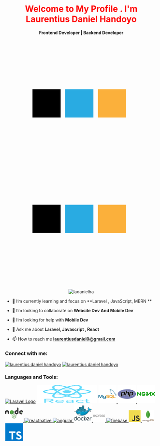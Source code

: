 <h1 align='center' style="color: red;">Welcome to My Profile . I'm Laurentius Daniel Handoyo</h1>
<div align="center">
   
   **Frontend Developer | Backend Developer** <br> <br>
   
   <!-- Before post processer -->
<svg id="Layer_1" data-name="Layer 1" xmlns="http://www.w3.org/2000/svg" viewBox="0 0 800 600">
  <rect id="_class_my-element_origin_144_234" data-name="#class=my-element, origin=144 234" x="144" y="234" width="148" height="148"/>
  <rect id="_id_my-unique-element" data-name="#id=my-unique-element" x="316" y="234" width="148" height="148" fill="#29abe2"/>
  <rect id="_class_my-element" data-name="#class=my-element" x="488" y="234" width="148" height="148" fill="#fbb03b"/>
</svg>

<!-- After post processer -->
<svg xmlns="http://www.w3.org/2000/svg" viewBox="0 0 800 600">
  <rect id="my-unique-element" x="316" y="234" width="148" height="148" fill="#29abe2"/>
  <rect class="my-element" data-svg-origin="144 234" x="144" y="234" width="148" height="148"/>
  <rect class="my-element" x="488" y="234" width="148" height="148" fill="#fbb03b"/>
</svg>
 
    
   
</div>
<p align='center'> 
   
   <img src=""/>
</p>


<p align="center"> <img src="https://komarev.com/ghpvc/?username=ladanielha&label=Profile%20views&color=0e75b6&style=flat" alt="ladanielha" /> </p>

- 🌱 I’m currently learning and focus on **Laravel , JavaScript, MERN **

- 👯 I’m looking to collaborate on **Website Dev And Mobile Dev**

- 🤝 I’m looking for help with **Mobile Dev**

- 💬 Ask me about **Laravel, Javascript , React**

- 📫 How to reach me **laurentiusdaniel0@gmail.com**

<h3 align="left">Connect with me:</h3>
<p align="left">
<a href="https://www.linkedin.com/in/laurentiusdanielhandoyo30/" target="blank"><img align="center" src="https://raw.githubusercontent.com/rahuldkjain/github-profile-readme-generator/master/src/images/icons/Social/linked-in-alt.svg" alt="laurentius daniel handoyo" height="30" width="40" /></a>
<a href="https://fb.com/laurentius daniel handoyo" target="blank"><img align="center" src="https://raw.githubusercontent.com/rahuldkjain/github-profile-readme-generator/master/src/images/icons/Social/facebook.svg" alt="laurentius daniel handoyo" height="30" width="40" /></a>
</p>


<h3 align="left" color"blue">Languages and Tools:</h3>
<p align="left"><a href="https://laravel.com" target="_blank"><img src="https://raw.githubusercontent.com/laravel/art/master/logo-lockup/5%20SVG/2%20CMYK/1%20Full%20Color/laravel-logolockup-cmyk-red.svg" width="200"  alt="Laravel Logo"></a> <a href="https://legacy.reactjs.org/" target="_blank"><img src="https://raw.githubusercontent.com/devicons/devicon/master/icons/react/react-original-wordmark.svg" width="200" height="60" alt="React Logo"></a>
   <a href="https://www.mysql.com/" target="_blank" rel="noreferrer"> <img src="https://raw.githubusercontent.com/devicons/devicon/master/icons/mysql/mysql-original-wordmark.svg" alt="mysql" width="60" height="60"/> </a> 
<a href="https://www.php.net" target="_blank" rel="noreferrer"> <img src="https://raw.githubusercontent.com/devicons/devicon/master/icons/php/php-original.svg" alt="php" width="60" height="60"/> </a>
<a href="https://www.nginx.com" target="_blank" rel="noreferrer"> <img src="https://raw.githubusercontent.com/devicons/devicon/master/icons/nginx/nginx-original.svg" alt="nginx" width="60" height="60"/> </a> 
<a href="https://nodejs.org" target="_blank" rel="noreferrer"> <img src="https://raw.githubusercontent.com/devicons/devicon/master/icons/nodejs/nodejs-original-wordmark.svg" alt="nodejs" width="60" height="60"/> </a> 
<a href="https://reactnative.dev/" target="_blank" rel="noreferrer"> <img src="https://reactnative.dev/img/header_logo.svg" alt="reactnative" width="60" height="60"/> </a> 
<a href="https://angular.io" target="_blank" rel="noreferrer"> <img src="https://angular.io/assets/images/logos/angular/angular.svg" alt="angular" width="40" height="60"/> </a>
<a href="https://www.docker.com/" target="_blank" rel="noreferrer"> <img src="https://raw.githubusercontent.com/devicons/devicon/master/icons/docker/docker-original-wordmark.svg" alt="docker" width="60" height="60"/> 
</a> 
<a href="https://expressjs.com" target="_blank" rel="noreferrer"> <img src="https://raw.githubusercontent.com/devicons/devicon/master/icons/express/express-original-wordmark.svg" alt="express" width="40" height="40"/> </a> 
<a href="https://firebase.google.com/" target="_blank" rel="noreferrer"> <img src="https://www.vectorlogo.zone/logos/firebase/firebase-icon.svg" alt="firebase" width="60" height="60"/> </a> 
<a href="https://developer.mozilla.org/en-US/docs/Web/JavaScript" target="_blank" rel="noreferrer"> <img src="https://raw.githubusercontent.com/devicons/devicon/master/icons/javascript/javascript-original.svg" alt="javascript" width="40" height="40"/> </a>
<a href="https://www.mongodb.com/" target="_blank" rel="noreferrer"> <img src="https://raw.githubusercontent.com/devicons/devicon/master/icons/mongodb/mongodb-original-wordmark.svg" alt="mongodb" width="40" height="40"/> </a> 
<a href="https://www.typescriptlang.org/" target="_blank" rel="noreferrer"> <img src="https://raw.githubusercontent.com/devicons/devicon/master/icons/typescript/typescript-original.svg" alt="typescript" width="60" height="60"/> </a> </p>
